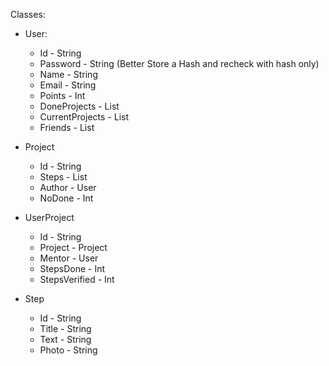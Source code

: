 Classes:
 - User:
    - Id                -    String
    - Password          -    String (Better Store a Hash and recheck with hash only)
    - Name              -    String
    - Email             -    String
    - Points            -    Int
    - DoneProjects      -    List<Project>
    - CurrentProjects   -    List<UserProject>
    - Friends           -    List<User>

- Project
    - Id                -    String
    - Steps             -    List<Step>
    - Author            -    User
    - NoDone            -    Int

- UserProject
    - Id                -    String
    - Project           -    Project
    - Mentor            -    User  
    - StepsDone         -    Int
    - StepsVerified     -    Int

- Step
    - Id                -    String
    - Title             -    String
    - Text              -    String
    - Photo             -    String